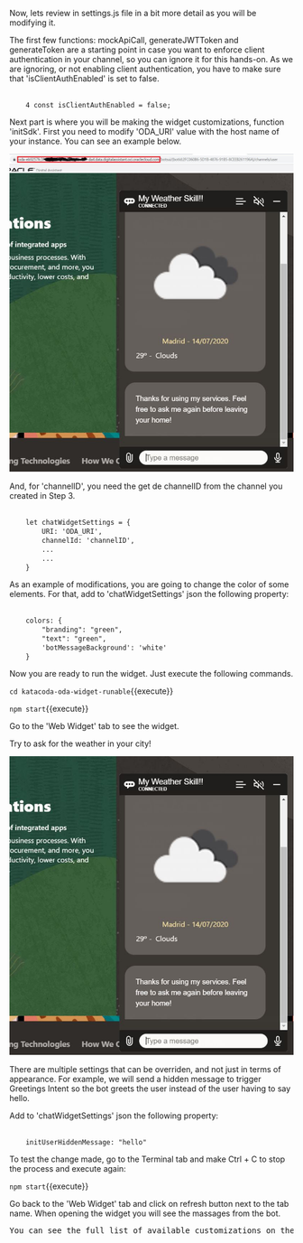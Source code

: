 Now, lets review in settings.js file in a bit more detail as you will be modifying it.

The first few functions: mockApiCall, generateJWTToken and generateToken are a starting point in case you want to enforce client authentication in your channel, so you can ignore it for this hands-on.
As we are ignoring, or not enabling client authentication, you have to make sure that 'isClientAuthEnabled' is set to false.
<pre><code>
	4 const isClientAuthEnabled = false;
</code></pre>
Next part is where you will be making the widget customizations, function 'initSdk'.
First you need to modify 'ODA_URI' value with the host name of your instance. You can see an example below.

![Oracle Digital Assistant URI](assets/oda-uri.jpg)
![Oracle Digital Assistant test weather madrid](assets/widget-madrid-test.jpg)

And, for 'channelID', you need the get de channelID from the channel you created in Step 3.
<pre><code>
	let chatWidgetSettings = {
		URI: 'ODA_URI',                    
		channelId: 'channelID',
		...
		...
	}
</code></pre>	

As an example of modifications, you are going to change the color of some elements.
For that, add to 'chatWidgetSettings' json the following property:

<pre><code>
	colors: {
		"branding": "green",
		"text": "green",
		'botMessageBackground': 'white'
	}
</code></pre>

Now you are ready to run the widget. Just execute the following commands.

`cd katacoda-oda-widget-runable`{{execute}}

`npm start`{{execute}}

Go to the 'Web Widget' tab to see the widget. 

Try to ask for the weather in your city!

![Oracle Digital Assistant test weather madrid](assets/widget-madrid-test.jpg)

There are multiple settings that can be overriden, and not just in terms of appearance. For example, we will send a hidden message to trigger Greetings Intent so the bot greets the user instead of the user having to say hello.

Add to 'chatWidgetSettings' json the following property:
<pre><code>
	initUserHiddenMessage: "hello"
</code></pre>

To test the change made, go to the Terminal tab and make Ctrl + C to stop the process and execute again:

`npm start`{{execute}}

Go back to the 'Web Widget' tab and click on refresh button next to the tab name.
When opening the widget you will see the massages from the bot.

<pre>
You can see the full list of available customizations on the user-guide.md file in VSCode tab.
</pre>

